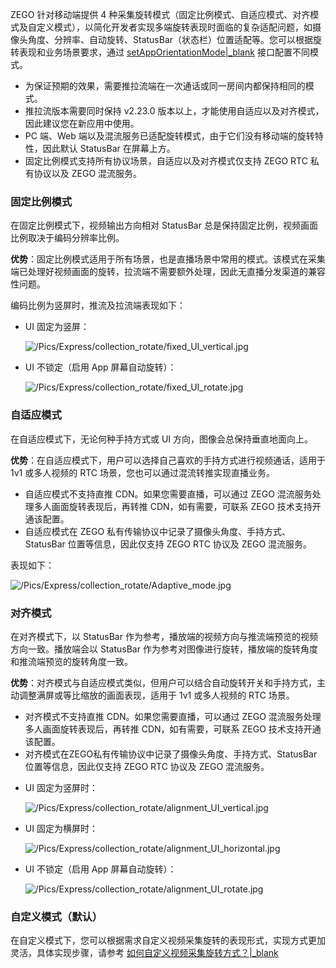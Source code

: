 ZEGO 针对移动端提供 4 种采集旋转模式（固定比例模式、自适应模式、对齐模式及自定义模式），以简化开发者实现多端旋转表现时面临的复杂适配问题，如摄像头角度、分辨率、自动旋转、StatusBar（状态栏）位置适配等。您可以根据旋转表现和业务场景要求，通过 [setAppOrientationMode\|_blank](@setAppOrientationMode) 接口配置不同模式。

<div class="mk-warning">

- 为保证预期的效果，需要推拉流端在一次通话或同一房间内都保持相同的模式。
- 推拉流版本需要同时保持 v2.23.0 版本以上，才能使用自适应以及对齐模式，因此建议您在新应用中使用。
- PC 端、Web 端以及混流服务已适配旋转模式，由于它们没有移动端的旋转特性，因此默认 StatusBar 在屏幕上方。
- 固定比例模式支持所有协议场景，自适应以及对齐模式仅支持 ZEGO RTC 私有协议以及 ZEGO 混流服务。 
</div>

### 固定比例模式

在固定比例模式下，视频输出方向相对 StatusBar 总是保持固定比例，视频画面比例取决于编码分辨率比例。

**优势**：固定比例模式适用于所有场景，也是直播场景中常用的模式。该模式在采集端已处理好视频画面的旋转，拉流端不需要额外处理，因此无直播分发渠道的兼容性问题。

编码比例为竖屏时，推流及拉流端表现如下：

- UI 固定为竖屏：

  ![/Pics/Express/collection_rotate/fixed_UI_vertical.jpg](https://storage.zego.im/sdk-doc/Pics/Express/collection_rotate/fixed_UI_vertical.jpg)

- UI 不锁定（启用 App 屏幕自动旋转）：

  ![/Pics/Express/collection_rotate/fixed_UI_rotate.jpg](https://storage.zego.im/sdk-doc/Pics/Express/collection_rotate/fixed_UI_rotate.jpg)

### 自适应模式

在自适应模式下，无论何种手持方式或 UI 方向，图像会总保持垂直地面向上。

**优势**：在自适应模式下，用户可以选择自己喜欢的手持方式进行视频通话，适用于 1v1 或多人视频的 RTC 场景，您也可以通过混流转推实现直播业务。

<div class="mk-warning">

- 自适应模式不支持直推 CDN。如果您需要直播，可以通过 ZEGO 混流服务处理多人画面旋转表现后，再转推 CDN，如有需要，可联系 ZEGO 技术支持开通该配置。 
- 自适应模式在 ZEGO 私有传输协议中记录了摄像头角度、手持方式、StatusBar 位置等信息，因此仅支持 ZEGO RTC 协议及 ZEGO 混流服务。
</div>

表现如下：

![/Pics/Express/collection_rotate/Adaptive_mode.jpg](https://storage.zego.im/sdk-doc/Pics/Express/collection_rotate/Adaptive_mode.jpg)

### 对齐模式

在对齐模式下，以 StatusBar 作为参考，播放端的视频方向与推流端预览的视频方向一致。播放端会以 StatusBar 作为参考对图像进行旋转，播放端的旋转角度和推流端预览的旋转角度一致。

**优势**：对齐模式与自适应模式类似，但用户可以结合自动旋转开关和手持方式，主动调整满屏或等比缩放的画面表现，适用于 1v1 或多人视频的 RTC 场景。

<div class="mk-warning">

- 对齐模式不支持直推 CDN。如果您需要直播，可以通过 ZEGO 混流服务处理多人画面旋转表现后，再转推 CDN，如有需要，可联系 ZEGO 技术支持开通该配置。
- 对齐模式在ZEGO私有传输协议中记录了摄像头角度、手持方式、StatusBar 位置等信息，因此仅支持 ZEGO RTC 协议及 ZEGO 混流服务。
</div>

- UI 固定为竖屏时：

    ![/Pics/Express/collection_rotate/alignment_UI_vertical.jpg](https://storage.zego.im/sdk-doc/Pics/Express/collection_rotate/alignment_UI_vertical.jpg)

- UI 固定为横屏时：

    ![/Pics/Express/collection_rotate/alignment_UI_horizontal.jpg](https://storage.zego.im/sdk-doc/Pics/Express/collection_rotate/alignment_UI_horizontal.jpg)

- UI 不锁定（启用 App 屏幕自动旋转）：

    ![/Pics/Express/collection_rotate/alignment_UI_rotate.jpg](https://storage.zego.im/sdk-doc/Pics/Express/collection_rotate/alignment_UI_rotate.jpg)

### 自定义模式（默认）

在自定义模式下，您可以根据需求自定义视频采集旋转的表现形式，实现方式更加灵活，具体实现步骤，请参考 [如何自定义视频采集旋转方式？\|_blank](http://doc-zh.zego.im/faq/express_video_capture_rotation?product=ExpressVideo&platform=ios)



























